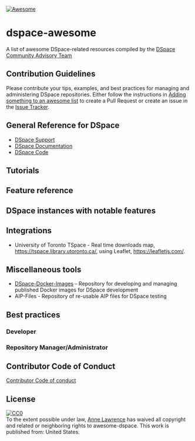[![Awesome](https://awesome.re/badge.svg)](https://awesome.re)
# dspace-awesome
A list of awesome DSpace-related resources compiled by the [DSpace Community Advisory Team](https://wiki.duraspace.org/display/cmtygp/DSpace+Community+Advisory+Team)

## Contribution Guidelines

Please contribute your tips, examples, and best practices for managing and administering DSpace repositories. Either follow the instructions in [Adding something to an awesome list](https://github.com/sindresorhus/awesome/blob/master/contributing.md#adding-something-to-an-awesome-list) to create a Pull Request or create an issue in the [Issue Tracker](https://github.com/DSpace-Labs/awesome-dspace/issues).

## General Reference for DSpace

- [DSpace Support](https://wiki.duraspace.org/display/DSPACE/Support)
- [DSpace Documentation](https://wiki.duraspace.org/display/DSDOC6x/DSpace+6.x+Documentation)
- [DSpace Code](https://github.com/DSpace/DSpace)

## Tutorials
## Feature reference
## DSpace instances with notable features
## Integrations
- University of Toronto TSpace - Real time downloads map, https://tspace.library.utoronto.ca/, using Leaflet, https://leafletjs.com/.
## Miscellaneous tools
- [DSpace-Docker-Images](https://github.com/DSpace-Labs/DSpace-Docker-Images) - Repository for developing and managing published Docker images for DSpace development
- AIP-Files - Repository of re-usable AIP files for DSpace testing
## Best practices
### Developer
### Repository Manager/Administrator

## Contributor Code of Conduct
[Contributor Code of conduct](code-of-conduct.md)
## License
<p xmlns:dct="http://purl.org/dc/terms/" xmlns:vcard="http://www.w3.org/2001/vcard-rdf/3.0#">
  <a rel="license"
     href="http://creativecommons.org/publicdomain/zero/1.0/">
    <img src="http://i.creativecommons.org/p/zero/1.0/88x31.png" style="border-style: none;" alt="CC0" />
  </a>
  <br />
  To the extent possible under law,
  <a rel="dct:publisher"
     href="https://github.com/DSpace-Labs/awesome-dspace/edit/master/README.md">
    <span property="dct:title">Anne Lawrence</span></a>
  has waived all copyright and related or neighboring rights to
  <span property="dct:title">awesome-dspace</span>.
This work is published from:
<span property="vcard:Country" datatype="dct:ISO3166"
      content="US" about="https://github.com/DSpace-Labs/awesome-dspace/edit/master/README.md">
  United States</span>.
</p>
